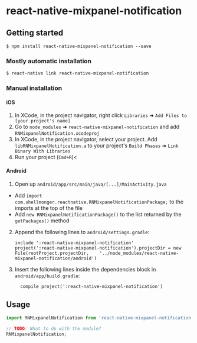 
# react-native-mixpanel-notification

## Getting started

`$ npm install react-native-mixpanel-notification --save`

### Mostly automatic installation

`$ react-native link react-native-mixpanel-notification`

### Manual installation


#### iOS

1. In XCode, in the project navigator, right click `Libraries` ➜ `Add Files to [your project's name]`
2. Go to `node_modules` ➜ `react-native-mixpanel-notification` and add `RNMixpanelNotification.xcodeproj`
3. In XCode, in the project navigator, select your project. Add `libRNMixpanelNotification.a` to your project's `Build Phases` ➜ `Link Binary With Libraries`
4. Run your project (`Cmd+R`)<

#### Android

1. Open up `android/app/src/main/java/[...]/MainActivity.java`
  - Add `import com.shellmonger.reactnative.RNMixpanelNotificationPackage;` to the imports at the top of the file
  - Add `new RNMixpanelNotificationPackage()` to the list returned by the `getPackages()` method
2. Append the following lines to `android/settings.gradle`:
  	```
  	include ':react-native-mixpanel-notification'
  	project(':react-native-mixpanel-notification').projectDir = new File(rootProject.projectDir, 	'../node_modules/react-native-mixpanel-notification/android')
  	```
3. Insert the following lines inside the dependencies block in `android/app/build.gradle`:
  	```
      compile project(':react-native-mixpanel-notification')
  	```


## Usage
```javascript
import RNMixpanelNotification from 'react-native-mixpanel-notification';

// TODO: What to do with the module?
RNMixpanelNotification;
```
  